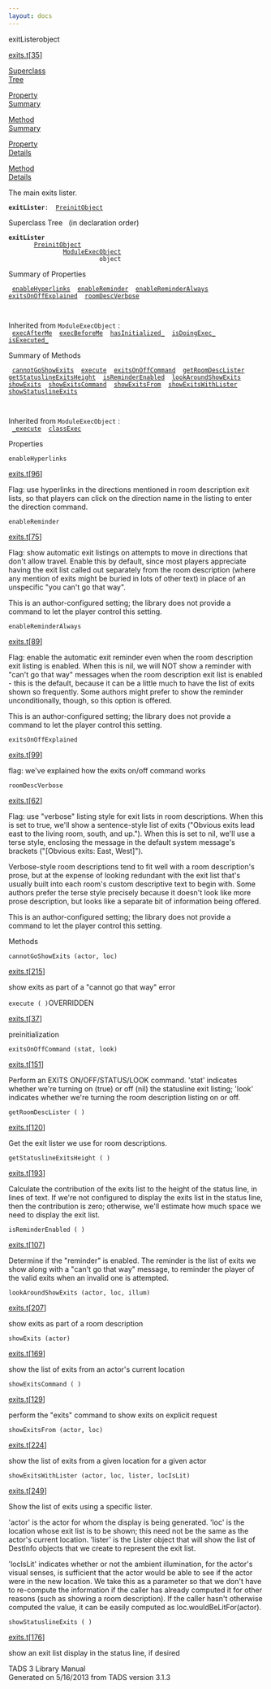 ```yaml
---
layout: docs
---
```

<span class="title">exitLister</span><span class="type">object</span>

[exits.t](../file/exits.t.html)\[[35](../source/exits.t.html#35)\]

[Superclass  
Tree](#_SuperClassTree_)

[Property  
Summary](#_PropSummary_)

[Method  
Summary](#_MethodSummary_)

[Property  
Details](#_Properties_)

[Method  
Details](#_Methods_)

<div class="fdesc">

The main exits lister.

**`exitLister`**` :   `[`PreinitObject`](../object/PreinitObject.html)

</div>

<span id="_SuperClassTree_"></span>

<div class="mjhd">

<span class="hdln">Superclass Tree</span>   (in declaration order)

</div>

**`exitLister`**  
`         `[`PreinitObject`](../object/PreinitObject.html)  
`                 `[`ModuleExecObject`](../object/ModuleExecObject.html)  
`                         object`  
<span id="_PropSummary_"></span>

<div class="mjhd">

<span class="hdln">Summary of Properties</span>  

</div>

` `[`enableHyperlinks`](#enableHyperlinks)`  `[`enableReminder`](#enableReminder)`  `[`enableReminderAlways`](#enableReminderAlways)`  `[`exitsOnOffExplained`](#exitsOnOffExplained)`  `[`roomDescVerbose`](#roomDescVerbose)`  `

` `

Inherited from `ModuleExecObject` :  
` `[`execAfterMe`](../object/ModuleExecObject.html#execAfterMe)`  `[`execBeforeMe`](../object/ModuleExecObject.html#execBeforeMe)`  `[`hasInitialized_`](../object/ModuleExecObject.html#hasInitialized_)`  `[`isDoingExec_`](../object/ModuleExecObject.html#isDoingExec_)`  `[`isExecuted_`](../object/ModuleExecObject.html#isExecuted_)`  `

<span id="_MethodSummary_"></span>

<div class="mjhd">

<span class="hdln">Summary of Methods</span>  

</div>

` `[`cannotGoShowExits`](#cannotGoShowExits)`  `[`execute`](#execute)`  `[`exitsOnOffCommand`](#exitsOnOffCommand)`  `[`getRoomDescLister`](#getRoomDescLister)`  `[`getStatuslineExitsHeight`](#getStatuslineExitsHeight)`  `[`isReminderEnabled`](#isReminderEnabled)`  `[`lookAroundShowExits`](#lookAroundShowExits)`  `[`showExits`](#showExits)`  `[`showExitsCommand`](#showExitsCommand)`  `[`showExitsFrom`](#showExitsFrom)`  `[`showExitsWithLister`](#showExitsWithLister)`  `[`showStatuslineExits`](#showStatuslineExits)`  `

` `

Inherited from `ModuleExecObject` :  
` `[`_execute`](../object/ModuleExecObject.html#_execute)`  `[`classExec`](../object/ModuleExecObject.html#classExec)`  `

<span id="_Properties_"></span>

<div class="mjhd">

<span class="hdln">Properties</span>  

</div>

<span id="enableHyperlinks"></span>

`enableHyperlinks`

[exits.t](../file/exits.t.html)\[[96](../source/exits.t.html#96)\]

<div class="desc">

Flag: use hyperlinks in the directions mentioned in room description
exit lists, so that players can click on the direction name in the
listing to enter the direction command.

</div>

<span id="enableReminder"></span>

`enableReminder`

[exits.t](../file/exits.t.html)\[[75](../source/exits.t.html#75)\]

<div class="desc">

Flag: show automatic exit listings on attempts to move in directions
that don't allow travel. Enable this by default, since most players
appreciate having the exit list called out separately from the room
description (where any mention of exits might be buried in lots of other
text) in place of an unspecific "you can't go that way".

This is an author-configured setting; the library does not provide a
command to let the player control this setting.

</div>

<span id="enableReminderAlways"></span>

`enableReminderAlways`

[exits.t](../file/exits.t.html)\[[89](../source/exits.t.html#89)\]

<div class="desc">

Flag: enable the automatic exit reminder even when the room description
exit listing is enabled. When this is nil, we will NOT show a reminder
with "can't go that way" messages when the room description exit list is
enabled - this is the default, because it can be a little much to have
the list of exits shown so frequently. Some authors might prefer to show
the reminder unconditionally, though, so this option is offered.

This is an author-configured setting; the library does not provide a
command to let the player control this setting.

</div>

<span id="exitsOnOffExplained"></span>

`exitsOnOffExplained`

[exits.t](../file/exits.t.html)\[[99](../source/exits.t.html#99)\]

<div class="desc">

flag: we've explained how the exits on/off command works

</div>

<span id="roomDescVerbose"></span>

`roomDescVerbose`

[exits.t](../file/exits.t.html)\[[62](../source/exits.t.html#62)\]

<div class="desc">

Flag: use "verbose" listing style for exit lists in room descriptions.
When this is set to true, we'll show a sentence-style list of exits
("Obvious exits lead east to the living room, south, and up."). When
this is set to nil, we'll use a terse style, enclosing the message in
the default system message's brackets ("\[Obvious exits: East, West\]").

Verbose-style room descriptions tend to fit well with a room
description's prose, but at the expense of looking redundant with the
exit list that's usually built into each room's custom descriptive text
to begin with. Some authors prefer the terse style precisely because it
doesn't look like more prose description, but looks like a separate bit
of information being offered.

This is an author-configured setting; the library does not provide a
command to let the player control this setting.

</div>

<span id="_Methods_"></span>

<div class="mjhd">

<span class="hdln">Methods</span>  

</div>

<span id="cannotGoShowExits"></span>

`cannotGoShowExits (actor, loc)`

[exits.t](../file/exits.t.html)\[[215](../source/exits.t.html#215)\]

<div class="desc">

show exits as part of a "cannot go that way" error

</div>

<span id="execute"></span>

`execute ( )`<span class="rem">OVERRIDDEN</span>

[exits.t](../file/exits.t.html)\[[37](../source/exits.t.html#37)\]

<div class="desc">

preinitialization

</div>

<span id="exitsOnOffCommand"></span>

`exitsOnOffCommand (stat, look)`

[exits.t](../file/exits.t.html)\[[151](../source/exits.t.html#151)\]

<div class="desc">

Perform an EXITS ON/OFF/STATUS/LOOK command. 'stat' indicates whether
we're turning on (true) or off (nil) the statusline exit listing; 'look'
indicates whether we're turning the room description listing on or off.

</div>

<span id="getRoomDescLister"></span>

`getRoomDescLister ( )`

[exits.t](../file/exits.t.html)\[[120](../source/exits.t.html#120)\]

<div class="desc">

Get the exit lister we use for room descriptions.

</div>

<span id="getStatuslineExitsHeight"></span>

`getStatuslineExitsHeight ( )`

[exits.t](../file/exits.t.html)\[[193](../source/exits.t.html#193)\]

<div class="desc">

Calculate the contribution of the exits list to the height of the status
line, in lines of text. If we're not configured to display the exits
list in the status line, then the contribution is zero; otherwise, we'll
estimate how much space we need to display the exit list.

</div>

<span id="isReminderEnabled"></span>

`isReminderEnabled ( )`

[exits.t](../file/exits.t.html)\[[107](../source/exits.t.html#107)\]

<div class="desc">

Determine if the "reminder" is enabled. The reminder is the list of
exits we show along with a "can't go that way" message, to reminder the
player of the valid exits when an invalid one is attempted.

</div>

<span id="lookAroundShowExits"></span>

`lookAroundShowExits (actor, loc, illum)`

[exits.t](../file/exits.t.html)\[[207](../source/exits.t.html#207)\]

<div class="desc">

show exits as part of a room description

</div>

<span id="showExits"></span>

`showExits (actor)`

[exits.t](../file/exits.t.html)\[[169](../source/exits.t.html#169)\]

<div class="desc">

show the list of exits from an actor's current location

</div>

<span id="showExitsCommand"></span>

`showExitsCommand ( )`

[exits.t](../file/exits.t.html)\[[129](../source/exits.t.html#129)\]

<div class="desc">

perform the "exits" command to show exits on explicit request

</div>

<span id="showExitsFrom"></span>

`showExitsFrom (actor, loc)`

[exits.t](../file/exits.t.html)\[[224](../source/exits.t.html#224)\]

<div class="desc">

show the list of exits from a given location for a given actor

</div>

<span id="showExitsWithLister"></span>

`showExitsWithLister (actor, loc, lister, locIsLit)`

[exits.t](../file/exits.t.html)\[[249](../source/exits.t.html#249)\]

<div class="desc">

Show the list of exits using a specific lister.

'actor' is the actor for whom the display is being generated. 'loc' is
the location whose exit list is to be shown; this need not be the same
as the actor's current location. 'lister' is the Lister object that will
show the list of DestInfo objects that we create to represent the exit
list.

'locIsLit' indicates whether or not the ambient illumination, for the
actor's visual senses, is sufficient that the actor would be able to see
if the actor were in the new location. We take this as a parameter so
that we don't have to re-compute the information if the caller has
already computed it for other reasons (such as showing a room
description). If the caller hasn't otherwise computed the value, it can
be easily computed as loc.wouldBeLitFor(actor).

</div>

<span id="showStatuslineExits"></span>

`showStatuslineExits ( )`

[exits.t](../file/exits.t.html)\[[176](../source/exits.t.html#176)\]

<div class="desc">

show an exit list display in the status line, if desired

</div>

<div class="ftr">

TADS 3 Library Manual  
Generated on 5/16/2013 from TADS version 3.1.3

</div>
